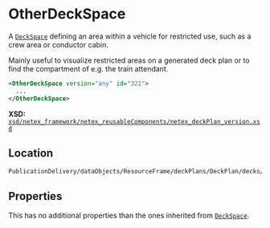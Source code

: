 
# OtherDeckSpace

A [`DeckSpace`](DECK_SPACE.md) defining an area within a vehicle for restricted use, such as a crew area or conductor cabin.

Mainly useful to visualize restricted areas on a generated deck plan or to find the compartment of e.g. the train attendant.

```xml
<OtherDeckSpace version="any" id="321">
  ...
</OtherDeckSpace>
```

**XSD:** [`xsd/netex_framework/netex_reusableComponents/netex_deckPlan_version.xsd`](https://github.com/NeTEx-CEN/NeTEx/blob/next/xsd/netex_framework/netex_reusableComponents/netex_deckPlan_version.xsd#L568)

## Location

```
PublicationDelivery/dataObjects/ResourceFrame/deckPlans/DeckPlan/decks/Deck/deckSpaces
```

## Properties

This has no additional properties than the ones inherited from [`DeckSpace`](DECK_SPACE.md).
